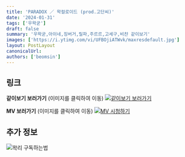 ```yaml
---
title: 'PARADOX ／ 왁컬로이드 (prod.고단씨)'
date: '2024-01-31'
tags: ['우왁굳']
draft: false
summary: '우왁굳,아이네,징버거,릴파,주르르,고세구,비챤 같이보기'
images: ['https://i.ytimg.com/vi/UFBOjiATWvk/maxresdefault.jpg']
layout: PostLayout
canonicalUrl:
authors: ['beomsin']
---
```


## 링크

**같이보기 보러가기** (이미지를 클릭하여 이동)
[![같이보기 보러가기](https://cdn.discordapp.com/attachments/1136601898116464710/1211650793904807976/logo.png?ex=65eef8bc&is=65dc83bc&hm=95dc0e08c1f43025dd60def429896697b3787a9f923593eb50b24e9fb6280361&)](https://cafe.naver.com/steamindiegame/14716410)

**MV 보러가기** (이미지를 클릭하여 이동)
[![MV 시청하기](https://i.ytimg.com/vi/UFBOjiATWvk/maxresdefault.jpg)](https://www.youtube.com/watch?v=UFBOjiATWvk)

## 추가 정보

![왁리 구독하는법](https://cdn.discordapp.com/attachments/1136601898116464710/1202561346370142238/--3-cut.gif?ex=65e99707&is=65d72207&hm=77ccf39e44d1b0ba4bc899cb3220e87d5ce56ff9a25de53263bc132fb9c9d85a&)
